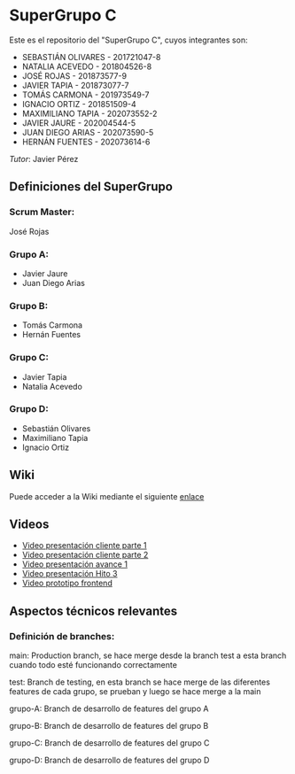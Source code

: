 # SuperGrupo C

Este es el repositorio del "SuperGrupo C", cuyos integrantes son:

+ SEBASTIÁN OLIVARES - 201721047-8
+ NATALIA ACEVEDO - 201804526-8
+ JOSÉ ROJAS - 201873577-9
+ JAVIER TAPIA - 201873077-7
+ TOMÁS CARMONA - 201973549-7
+ IGNACIO ORTIZ - 201851509-4
+ MAXIMILIANO TAPIA - 202073552-2
+ JAVIER JAURE - 202004544-5
+ JUAN DIEGO ARIAS - 202073590-5
+ HERNÁN FUENTES - 202073614-6

*Tutor*: Javier Pérez

## Definiciones del SuperGrupo

### Scrum Master: 

José Rojas

### Grupo A:
+ Javier Jaure
+ Juan Diego Arias
### Grupo B:
+ Tomás Carmona
+ Hernán Fuentes
### Grupo C:
+ Javier Tapia
+ Natalia Acevedo
### Grupo D:
+ Sebastián Olivares
+ Maximiliano Tapia
+ Ignacio Ortiz

## Wiki
Puede acceder a la Wiki mediante el siguiente [enlace](https://gitlab.inf.utfsm.cl/javier.perez/inf225-2023-1-null-pointer/-/wikis/home)

## Videos

+ [Video presentación cliente parte 1](https://aula.usm.cl/mod/resource/view.php?id=4151223)
+ [Video presentación cliente parte 2](https://aula.usm.cl/mod/resource/view.php?id=4151228)
+ [Video presentación avance 1](HTTPS://YOUTU.BE/Y5VN54HEFK8​)
+ [Video presentación Hito 3](https://www.youtube.com/watch?v=8DXnu7CqKCg)
+ [Video prototipo frontend](https://youtu.be/v9CdPr-FzDo)
  

## Aspectos técnicos relevantes
### Definición de branches:
main: Production branch, se hace merge desde la branch test a esta branch cuando todo esté funcionando correctamente

test: Branch de testing, en esta branch se hace merge de las diferentes features de cada grupo, se prueban y luego se hace merge a la main

grupo-A: Branch de desarrollo de features del grupo A

grupo-B: Branch de desarrollo de features del grupo B

grupo-C: Branch de desarrollo de features del grupo C

grupo-D: Branch de desarrollo de features del grupo D


